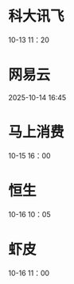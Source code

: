 # 科大讯飞
10-13 11：20

# 网易云
2025-10-14 16:45

# 马上消费
10-15 16：00

# 恒生
10-16 10：05

# 虾皮
10-16 11：00

# 
<!--stackedit_data:
eyJoaXN0b3J5IjpbODA3OTQ4NjI2LDEzOTg4MjQ4MTksLTExOD
Q1OTc2ODYsMTE1NzY5NTU4OSwtMTE4NDYwNTI4Niw0OTA5NTIz
MjEsMTE5OTc3MTQ1MywtODc5MTUyNjM1LDE4MjAyNjU0NzZdfQ
==
-->